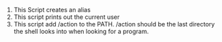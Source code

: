 1) This Script creates an alias
1) This script prints out the current user
2) This script add /action to the PATH. /action should be the last directory the shell looks into when looking for a program.

